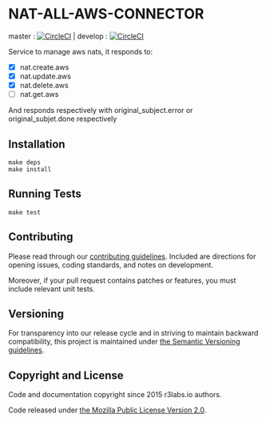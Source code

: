 # NAT-ALL-AWS-CONNECTOR
master : [![CircleCI](https://circleci.com/gh/ernestio/nat-all-aws-connector/tree/master.svg?style=svg)](https://circleci.com/gh/ernestio/nat-all-aws-connector/tree/master) | develop : [![CircleCI](https://circleci.com/gh/ernestio/nat-all-aws-connector/tree/develop.svg?style=svg)](https://circleci.com/gh/ernestio/nat-all-aws-connector/tree/develop)

Service to manage aws nats, it responds to:

- [x] nat.create.aws 
- [x] nat.update.aws 
- [x] nat.delete.aws 
- [ ] nat.get.aws 

And responds respectively with original_subject.error or original_subjet.done respectively

## Installation

```
make deps
make install
```

## Running Tests

```
make test
```

## Contributing

Please read through our
[contributing guidelines](CONTRIBUTING.md).
Included are directions for opening issues, coding standards, and notes on
development.

Moreover, if your pull request contains patches or features, you must include
relevant unit tests.

## Versioning

For transparency into our release cycle and in striving to maintain backward
compatibility, this project is maintained under [the Semantic Versioning guidelines](http://semver.org/).

## Copyright and License

Code and documentation copyright since 2015 r3labs.io authors.

Code released under
[the Mozilla Public License Version 2.0](LICENSE).

